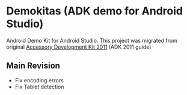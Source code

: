# Demokitas (ADK demo for Android Studio)

Android Demo Kit for Android Studio. This project was migrated from original [Accessory Development Kit 2011](http://developer.android.com/tools/adk/adk.html) (ADK 2011 guide)

## Main Revision

- Fix encoding errors
- Fix Tablet detection
